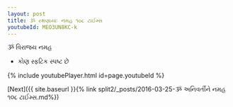 ```yaml
---
layout: post
title: ૐ રક્ષણાયાઃ નમહ ૧૦૮ ટાઈમ્સ
youtubeId: MEO3UN8KC-k
---
```

 
 
 ૐ વિરાજય નમહ  
 
 -  કોણ સ્ફટિક સ્પષ્ટ છે 
 
  
 
  
 
 
 
 
 
 


{% include youtubePlayer.html id=page.youtubeId %}
 
[Next]({{ site.baseurl }}{% link  split2/_posts/2016-03-25-ૐ અનિવર્તીને નમહ ૧૦૮ ટાઈમ્સ.md%})
 
